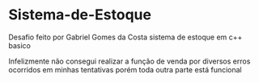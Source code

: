 # Sistema-de-Estoque
Desafio feito por Gabriel Gomes da Costa sistema de estoque em c++ basico

Infelizmente não consegui realizar a função de venda por diversos erros ocorridos em minhas tentativas porém toda outra parte está funcional
